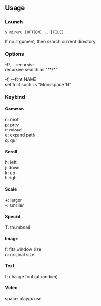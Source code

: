 ## Usage

### Launch

    $ mireru [OPTION]... [FILE]...

If no argument, then search current directory.

### Options

-R, --recursive<br />
    recursive search as "**/*"

-f, --font NAME<br />
    set font such as "Monospace 16"

### Keybind

#### Common

n: next<br />
p: prev<br />
r: reload<br />
e: expand path<br />
q: quit<br />

#### Scroll

h: left<br />
j: down<br />
k: up<br />
l: right<br />

#### Scale

+: larger<br />
-: smaller<br />

#### Special

T: thumbnail

#### Image

f: fits window size<br />
o: original size<br />

#### Text

f: change font (at random)<br />

#### Video

space: play/pause<br />
